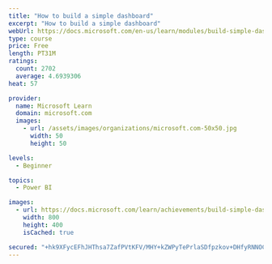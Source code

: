 ```yaml
---
title: "How to build a simple dashboard"
excerpt: "How to build a simple dashboard"
webUrl: https://docs.microsoft.com/en-us/learn/modules/build-simple-dashboard/
type: course
price: Free
length: PT31M
ratings:
  count: 2702
  average: 4.6939306
heat: 57

provider:
  name: Microsoft Learn
  domain: microsoft.com
  images:
    - url: /assets/images/organizations/microsoft.com-50x50.jpg
      width: 50
      height: 50

levels:
  - Beginner

topics:
  - Power BI

images:
  - url: https://docs.microsoft.com/learn/achievements/build-simple-dashboard-social.png
    width: 800
    height: 400
    isCached: true

secured: "+hk9XFycEFhJHThsa7ZafPVtKFV/MHY+kZWPyTePrlaSDfpzkov+DHfyRNNOCtpZ8nV1SK0JTWhSdsdMCPWkX2yGL3GNY4pfUfz2ycJi61yvTDTwSzfqtslLqQ7Dg7yEoFmqCRXd2OBezGzoykk1ho+y8kZwgA4NZxqyvFkYcuFcTlgPpXnmb3oGHCP2caxjDsV2csJ8KpGiyF/kUWrm2dJFnB+NZiJVgwzcbQBXRs/ebXW1dc6SkJqRRsGSOk1by/AnoeFzsHeh1+RfJ2F5Sz5buyPw0vLPMLndCKxJaEaVnG62gSLX1hCA5ixfxkilQTcwK3ffaBPhQzywPJ9ahZ97pZJGdJtLIk2XuOaZv7LjpCYlKQBFYkORkXScZyQjDGEPkneAInXfKY+RH3w9Pad8q3sYNspoV1VAtCt370A=;yzoqJnUhI43GXzGdUciTug=="
---
```



